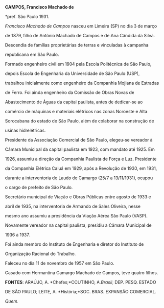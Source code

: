 **CAMPOS, Francisco Machado de**



\*pref. São Paulo 1931.



*Francisco Machado de Campos* nasceu em Limeira (SP) no dia 3 de março

de 1879, filho de Antônio Machado de Campos e de Ana Cândida da Silva.

Descendia de famílias proprietárias de terras e vinculadas à campanha

republicana em São Paulo.



Formado engenheiro civil em 1904 pela Escola Politécnica de São Paulo,

depois Escola de Engenharia da Universidade de São Paulo (USP),

trabalhou inicialmente como engenheiro da Companhia Mojiana de Estradas

de Ferro. Foi ainda engenheiro da Comissão de Obras Novas de

Abastecimento de Águas da capital paulista, antes de dedicar-se ao

comércio de máquinas e materiais elétricos nas zonas Noroeste e Alta

Sorocabana do estado de São Paulo, além de colaborar na construção de

usinas hidrelétricas.



Presidente da Associação Comercial de São Paulo, elegeu-se vereador à

Câmara Municipal da capital paulista em 1923, com mandato até 1925. Em

1926, assumiu a direção da Companhia Paulista de Força e Luz. Presidente

da Companhia Elétrica Caiuá em 1929, após a Revolução de 1930, em 1931,

durante a interventoria de Laudo de Camargo (25/7 a 13/11/1931), ocupou

o cargo de prefeito de São Paulo.



Secretário municipal de Viação e Obras Públicas entre agosto de 1933 e

abril de 1935, na interventoria de Armando de Sales Oliveira, nesse

mesmo ano assumiu a presidência da Viação Aérea São Paulo (VASP).

Novamente vereador na capital paulista, presidiu a Câmara Municipal de

1936 a 1937.



Foi ainda membro do Instituto de Engenharia e diretor do Instituto de

Organização Racional do Trabalho.



Faleceu no dia 11 de novembro de 1957 em São Paulo.



Casado com Hermantina Camargo Machado de Campos, teve quatro filhos.



**FONTES**: ARAÚJO, A. *Chefes;*COUTINHO, A.*Brasil*; DEP. PESQ. ESTADO

DE SÃO PAULO; LEITE, A. *História;*SOC. BRAS. EXPANSÃO COMERCIAL.

*Quem*.

